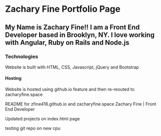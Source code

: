 

<h1><a href="www.zacharyfine.space"></a>Zachary Fine Portfolio Page</h1>

<h2>My Name is Zachary Fine!! I am a Front End Developer based in Brooklyn, NY. I love working with Angular, Ruby on Rails and Node.js</h2>


<h3>Technologies</h3>

<p>Website is built with HTML, CSS, Javascript, jQuery and Bootstrap</p>

<h4>Hosting</h4>
<p>Website is hosted using github.io feature and then re-reouted to zacharyfine.space</p>

README for zfine416.github.io and zacharyfine.space
Zachary Fine | Front End Developer

Updated projects on index.html page

testing git repo on new cpu


